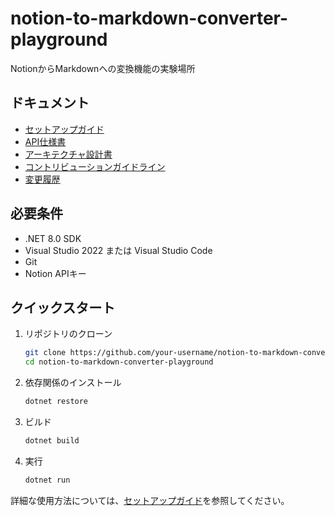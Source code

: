# notion-to-markdown-converter-playground

NotionからMarkdownへの変換機能の実験場所

## ドキュメント

- [セットアップガイド](docs/setup.md)
- [API仕様書](docs/api.md)
- [アーキテクチャ設計書](docs/architecture.md)
- [コントリビューションガイドライン](CONTRIBUTING.md)
- [変更履歴](CHANGELOG.md)

## 必要条件

- .NET 8.0 SDK
- Visual Studio 2022 または Visual Studio Code
- Git
- Notion APIキー

## クイックスタート

1. リポジトリのクローン
   ```bash
   git clone https://github.com/your-username/notion-to-markdown-converter-playground.git
   cd notion-to-markdown-converter-playground
   ```

2. 依存関係のインストール
   ```bash
   dotnet restore
   ```

3. ビルド
   ```bash
   dotnet build
   ```

4. 実行
   ```bash
   dotnet run
   ```

詳細な使用方法については、[セットアップガイド](docs/setup.md)を参照してください。
